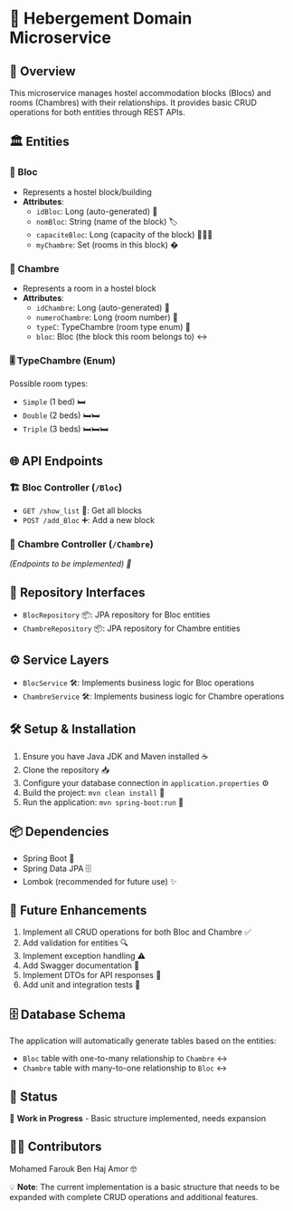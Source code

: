 # 🏨 Hebergement Domain Microservice

## 🌟 Overview
This microservice manages hostel accommodation blocks (Blocs) and rooms (Chambres) with their relationships. It provides basic CRUD operations for both entities through REST APIs.

## 🏛️ Entities

### 🏢 Bloc
- Represents a hostel block/building
- **Attributes**:
    - `idBloc`: Long (auto-generated) 🔑
    - `nomBloc`: String (name of the block) 🏷️
    - `capaciteBloc`: Long (capacity of the block) 🧑‍🤝‍🧑
    - `myChambre`: Set<Chambre> (rooms in this block) �

### 🚪 Chambre
- Represents a room in a hostel block
- **Attributes**:
    - `idChambre`: Long (auto-generated) 🔑
    - `numeroChambre`: Long (room number) 🔢
    - `typeC`: TypeChambre (room type enum) 🛌
    - `bloc`: Bloc (the block this room belongs to) ↔️

### 🎚️ TypeChambre (Enum)
Possible room types:
- `Simple` (1 bed) 🛏️
- `Double` (2 beds) 🛏️🛏️
- `Triple` (3 beds) 🛏️🛏️🛏️

## 🌐 API Endpoints

### 🏗️ Bloc Controller (`/Bloc`)
- `GET /show_list` 👀: Get all blocks
- `POST /add_Bloc` ➕: Add a new block

### 🚪 Chambre Controller (`/Chambre`)
*(Endpoints to be implemented) 🚧*

## 💾 Repository Interfaces
- `BlocRepository` 📦: JPA repository for Bloc entities
- `ChambreRepository` 📦: JPA repository for Chambre entities

## ⚙️ Service Layers
- `BlocService` 🛠️: Implements business logic for Bloc operations
- `ChambreService` 🛠️: Implements business logic for Chambre operations

## 🛠️ Setup & Installation
1. Ensure you have Java JDK and Maven installed ☕
2. Clone the repository 📥
3. Configure your database connection in `application.properties` ⚙️
4. Build the project: `mvn clean install` 🔨
5. Run the application: `mvn spring-boot:run` 🚀

## 📦 Dependencies
- Spring Boot 🌱
- Spring Data JPA 🗄️
- Lombok (recommended for future use) ✨

## 🔮 Future Enhancements
1. Implement all CRUD operations for both Bloc and Chambre ✅
2. Add validation for entities 🔍
3. Implement exception handling ⚠️
4. Add Swagger documentation 📄
5. Implement DTOs for API responses 🔄
6. Add unit and integration tests 🧪

## 🗄️ Database Schema
The application will automatically generate tables based on the entities:
- `Bloc` table with one-to-many relationship to `Chambre` ↔️
- `Chambre` table with many-to-one relationship to `Bloc` ↔️

## 🚦 Status
🔴 **Work in Progress** - Basic structure implemented, needs expansion

## 👨‍💻 Contributors
Mohamed Farouk Ben Haj Amor  🤓

💡 **Note**: The current implementation is a basic structure that needs to be expanded with complete CRUD operations and additional features.